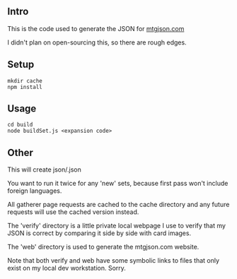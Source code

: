 Intro
-----

This is the code used to generate the JSON for [mtgjson.com](http://mtgjson.com/)

I didn't plan on open-sourcing this, so there are rough edges.

Setup
-----

    mkdir cache
    npm install

Usage
-----

    cd build
    node buildSet.js <expansion code>

Other
-----

This will create json/<expansion code>.json

You want to run it twice for any 'new' sets, because first pass won't include foreign languages.

All gatherer page requests are cached to the cache directory and any future requests will use the cached version instead.

The 'verify' directory is a little private local webpage I use to verify that my JSON is correct by comparing it side by side with card images.

The 'web' directory is used to generate the mtgjson.com website.

Note that both verify and web have some symbolic links to files that only exist on my local dev workstation. Sorry.
